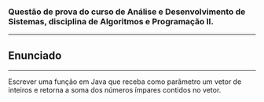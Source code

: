 ### Questão de prova do curso de Análise e Desenvolvimento de Sistemas, disciplina de Algoritmos e Programação II. 

---
## **Enunciado**
---

Escrever uma função em Java que receba como parâmetro um vetor de inteiros e retorna a soma dos números ímpares contidos no vetor.
